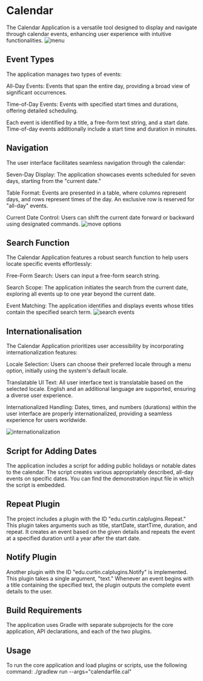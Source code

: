
# Calendar
The Calendar Application is a versatile tool designed to display and navigate through calendar events, enhancing user experience with intuitive functionalities. 
![menu](https://github.com/NethmiSilva/Calendar/assets/91644460/8b3a0c2a-b1e5-4156-992f-8f18dec7c8d7)

## Event Types
The application manages two types of events:

All-Day Events: Events that span the entire day, providing a broad view of significant occurrences.

Time-of-Day Events: Events with specified start times and durations, offering detailed scheduling.

Each event is identified by a title, a free-form text string, and a start date. Time-of-day events additionally include a start time and duration in minutes.

## Navigation
The user interface facilitates seamless navigation through the calendar:

Seven-Day Display: The application showcases events scheduled for seven days, starting from the "current date."

Table Format: Events are presented in a table, where columns represent days, and rows represent times of the day. An exclusive row is reserved for "all-day" events.

Current Date Control: Users can shift the current date forward or backward using designated commands.
![move options](https://github.com/NethmiSilva/Calendar/assets/91644460/ba394fc2-6cae-41fc-b722-64f276fa4dba)

## Search Function
The Calendar Application features a robust search function to help users locate specific events effortlessly:

Free-Form Search: Users can input a free-form search string.

Search Scope: The application initiates the search from the current date, exploring all events up to one year beyond the current date.

Event Matching: The application identifies and displays events whose titles contain the specified search term.
![search events](https://github.com/NethmiSilva/Calendar/assets/91644460/7fa301fe-1b35-4645-82a4-d5caed9aed74)

## Internationalisation
The Calendar Application prioritizes user accessibility by incorporating internationalization features:

Locale Selection: Users can choose their preferred locale through a menu option, initially using the system's default locale.

Translatable UI Text: All user interface text is translatable based on the selected locale. English and an additional language are supported, ensuring a diverse user experience.

Internationalized Handling: Dates, times, and numbers (durations) within the user interface are properly internationalized, providing a seamless experience for users worldwide.

![internationalization](https://github.com/NethmiSilva/Calendar/assets/91644460/2d7106c0-cdf5-4fa6-b5e4-5f259935fd19)


## Script for Adding Dates
The application includes a script for adding public holidays or notable dates to the calendar. The script creates various appropriately described, all-day events on specific dates. You can find the demonstration input file in which the script is embedded.

## Repeat Plugin
The project includes a plugin with the ID "edu.curtin.calplugins.Repeat." This plugin takes arguments such as title, startDate, startTime, duration, and repeat. It creates an event based on the given details and repeats the event at a specified duration until a year after the start date.

## Notify Plugin
Another plugin with the ID "edu.curtin.calplugins.Notify" is implemented. This plugin takes a single argument, "text." Whenever an event begins with a title containing the specified text, the plugin outputs the complete event details to the user.

## Build Requirements
The application uses Gradle with separate subprojects for the core application, API declarations, and each of the two plugins.

## Usage
To run the core application and load plugins or scripts, use the following command:
./gradlew run --args="calendarfile.cal"
